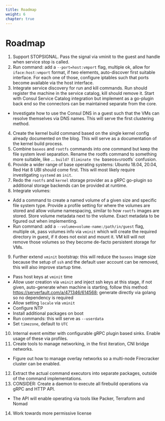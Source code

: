 ```yaml
---
title: Roadmap
weight: 6
chapter: true
---
```


# Roadmap

1. Support STOPSIGNAL. Pass the signal via vminit to the guest and handle when service stop is called.
2. Run command: add a `--port=host:vmport` flag, multiple ok, allow for `iface:host:vmport` format, if two elements, auto-discover first suitable interface. For each one of those, configure iptables such that ports become available via the host interface.
3. Integrate service discovery for run and kill commands. Run should register the machine in the service catalog, kill should remove it. Start with Consul Service Catalog integration but implement as a go-plugin back end so the connectors can be maintained separate from the core.
  - Investigate how to use the Consul DNS in a guest such that the VMs can resolve themselves via DNS names. This will serve the first clustering method.
4. Create the kernel build command based on the single kernel config already documented on the blog. This will serve as a documentation of the kernel build process.
5. Combine `baseos` and `rootfs` commands into one command but keep the file system level separation. Rename the rootfs command to something more suitable, like … `build? Eliminate the `baseos` vs `rootfs` confusion.
6. Provide a wider range of base operating systems: Ubuntu 18.04, 20.04, Red Hat 8 UBI should come first. This will most likely require investigating `systemd` as `init`.
7. Redo the `rootfs` and `kernel` storage provider as a gRPC go-plugin so additional storage backends can be provided at runtime.
8. Integrate volumes:
  - Add a command to create a named volume of a given size and specific file system type. Provide a profile setting for where the volumes are stored and allow volume namespacing, similar to how `rootfs` images are stored. Store volume metadata next to the volume. Exact metadata to be figured out when implementing.
  - Run command: add a `--volume=volume-name:/path/in/guest` flag, multiple ok, pass volumes info via `vminit` which will create the required directory in guest, if it does not exist and mount it. VM kill will not remove those volumes so they become de-facto persistent storage for VMs.
9. Further extend `vminit` bootstrap: this will reduce the `baseos` image size because the setup of `ssh` and the default user account can be removed, this will also improve startup time.
  - Pass host keys at `vminit` time
  - Allow user creation via `vminit` and inject ssh keys at this stage, if not given, auto-generate when machine is starting, follow this method: https://serverfault.com/a/471346/614568; generate directly via golang so no dependency is required
  - Allow setting `locale` via `vminit`
  - Configure NTP
  - Install additional packages on boot
  - Run commands: this will serve as `--userdata`
  - Set `timezone`, default to `UTC`
10. Internal event emitter with configurable gRPC plugin based sinks. Enable usage of these via profiles.
11. Create tools to manage networking, in the first iteration, CNI bridge networks.
  - Figure out how to manage overlay networks so a multi-node Firecracker cluster can be enabled.
12. Extract the actual command executors into separate packages, outside of the command implementations.
13. CONSIDER: Create a daemon to execute all firebuild operations via gRPC and HTTP API.
  - The API will enable operating via tools like Packer, Terraform and Nomad
14. Work towards more permissive license